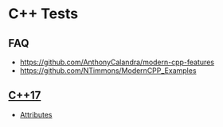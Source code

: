 # C++ Tests

## FAQ

* https://github.com/AnthonyCalandra/modern-cpp-features
* https://github.com/NTimmons/ModernCPP_Examples

## [C++17](Core/C++17)

* [Attributes](Core/C++17/Attributes.cpp)
